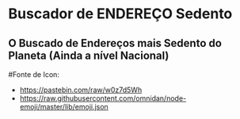 # Buscador de ENDEREÇO Sedento

## O Buscado de Endereços mais Sedento do Planeta (Ainda a nível Nacional)











#Fonte de Icon:
- https://pastebin.com/raw/w0z7d5Wh
- https://raw.githubusercontent.com/omnidan/node-emoji/master/lib/emoji.json
